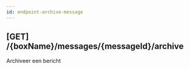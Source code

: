 ```yaml
---
id: endpoint-archive-message
---
```


## [GET] /{boxName}/messages/{messageId}/archive

Archiveer een bericht
